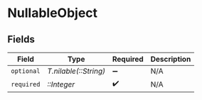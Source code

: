 # NullableObject


## Fields

| Field                 | Type                  | Required              | Description           |
| --------------------- | --------------------- | --------------------- | --------------------- |
| `optional`            | *T.nilable(::String)* | :heavy_minus_sign:    | N/A                   |
| `required`            | *::Integer*           | :heavy_check_mark:    | N/A                   |